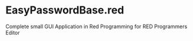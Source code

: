 # EasyPasswordBase.red
Complete small GUI Application in Red Programming for RED Programmers Editor
